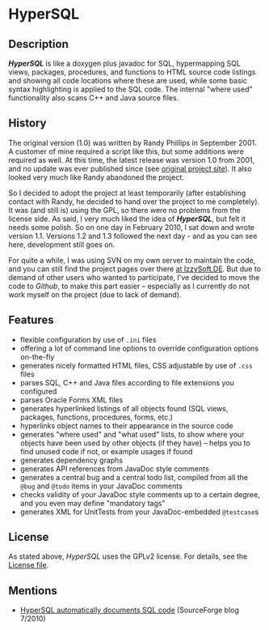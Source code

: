 # HyperSQL
## Description
***HyperSQL*** is like a doxygen plus javadoc for SQL, hypermapping SQL views, packages, procedures, and functions to HTML source code listings and
showing all code locations where these are used, while some basic syntax highlighting is applied to the SQL code. The internal "where used"
functionality also scans C++ and Java source files.


## History
The original version (1.0) was written by Randy Phillips in September 2001. A customer of mine required a script like this, but some additions
were required as well. At this time, the latest release was version 1.0 from 2001, and no update was ever published since (see
[original project site](http://hypersql.sourceforge.net/)). It also looked very much like Randy abandoned the project.

So I decided to adopt the project at least temporarily (after establishing contact with Randy, he decided to hand over the project to
me completely). It was (and still is) using the GPL, so there were no problems from the license side. As said, I very much liked the idea of
***HyperSQL***, but felt it needs some polish. So on one day in February 2010, I sat down and wrote version 1.1. Versions 1.2 and 1.3 followed
the next day - and as you can see here, development still goes on.

For quite a while, I was using SVN on my own server to maintain the code, and you can still find the project pages over there [at
IzzySoft.DE](http://projects.izzysoft.de/trac/hypersql). But due to demand of other users who wanted to participate, I've decided to move
the code to *Github*, to make this part easier – especially as I currently do not work myself on the project (due to lack of demand).


## Features
* flexible configuration by use of `.ini` files
* offering a lot of command line options to override configuration options on-the-fly
* generates nicely formatted HTML files, CSS adjustable by use of `.css` files
* parses SQL, C++ and Java files according to file extensions you configured
* parses Oracle Forms XML files
* generates hyperlinked listings of all objects found (SQL views, packages, functions, procedures, forms, etc.)
* hyperlinks object names to their appearance in the source code
* generates "where used" and "what used" lists, to show where your objects have been used by other objects (if they have) – helps you to find
  unused code if not, or example usages if found
* generates dependency graphs
* generates API references from JavaDoc style comments
* generates a central bug and a central todo list, compiled from all the `@bug` and `@todo` items in your JavaDoc comments
* checks validity of your JavaDoc style comments up to a certain degree, and you even may define "mandatory tags"
* generates XML for UnitTests from your JavaDoc-embedded `@testcase`s


## License
As stated above, *HyperSQL* uses the GPLv2 license. For details, see the [License file](doc/COPYING).


## Mentions
* [HyperSQL automatically documents SQL code](https://sourceforge.net/blog/hypersql-automatically-documents-sql-code/) (SourceForge blog 7/2010)
